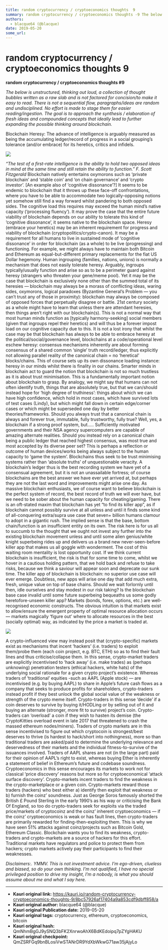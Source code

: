 ```yaml
---
title: random cryptocurrency / cryptoeconomics thoughts  9
summary: random cryptocurrency / cryptoeconomics thoughts -9 The below is unstructured, thinking out loud, a collection of thought bubbles written as a raw slab and is not factored for concision/to make it easy to read. There is not a sequential flow, paragraphs/ideas are random and undisciplined. No effort is made to stage them for easier reading/ingestion. The goal is to approach the synthesis / elaboration of fresh ideas and compounded concepts that ideally lead to further expanding the possible think
authors:
  - blacque64 (@blacque)
date: 2019-05-20
some_url: 
---
```


# random cryptocurrency / cryptoeconomics thoughts  9


 
**random cryptocurrency / cryptoeconomics thoughts #9**
 
 
_The below is unstructured, thinking out loud, a collection of thought bubbles written as a raw slab and is not factored for concision/to make it easy to read. There is not a sequential flow, paragraphs/ideas are random and undisciplined. No effort is made to stage them for easier reading/ingestion. The goal is to approach the synthesis / elaboration of fresh ideas and compounded concepts that ideally lead to further expanding the possible thinking around blockchain._
 
Blockchain Heresy:
The advance of intelligence is arguably measured as being the accumulating ledger/record of progress in a social grouping’s tolerance (and/or embrace) for its heretics, critics and infidels.

![](https://ipfs.infura.io/ipfs/QmSA1Dv7vY9rx7RCd4G62jaCfwA6Uh2TaWxgFcZ41DEGUq)

*“The test of a first-rate intelligence is the ability to hold two opposed ideas in mind at the same time and still retain the ability to function.”
F. Scott Fitzgerald*
Blockchain natively entertains oxymorons such as ‘private blockchain’ and ‘stable coin’ and ‘on chain governance’ and ‘crypto investor’. [An example also of ‘cognitive dissonance’?] It seems to be endemic to blockchain that it throws up these face-off confrontations, where you have to be able to accommodate two logically-opposing notions yet somehow still find a way forward whilst pandering to both opposed sides. The cognitive load this requires may exceed the human mind’s native capacity (‘processing fluency’).
It may prove the case that the entire future viability of blockchain depends on our ability to tolerate this kind of ‘cognitive dissonance’, it seems native to the blockchain space. Heresy (embrace your heretics) may be an inherent requirement for progress and viability of blockchain (cryptopolitics/crypto-canon). It may be a requirement for all humans to live in sustained mode of ‘cognitive dissonance’ in order for blockchain (as a whole) to be live (progressing) and functioning. For example, we might always have to maintain both Bitcoin and Ethereum as equal-but-different primary replacements for the fiat US Dollar hegemony.
Human ingrouping (families, nations, unions) is normally a mechanism that does not easily tolerate heresy. Arguably, ingroups typically/usually function and arise so as to be a perimeter guard against heresy (strangers who threaten your gene/meme pool). Yet it may be the case that blockchain is exclusively none other than the summed total of its heresies — blockchain may always be a morass of conflicting ideas, waring sides, oxymorons, logical paradoxes (Byzantine General’s Problem — you can’t trust any of those in proximity): blockchain may always be composed of opposed forces that perpetually disagree or battle. 21st century society as a whole might have to learn that unless there are attendant heresies, then things aren’t right with our blockchain(s). This is not a normal way that most human minds function as [typically harmony-seeking] social members (given that ingroups repel their heretics) and will thus be a forever impost load on our cognitive capacity due to this.
It is not a lost irony that whilst the case may be that blockchain has always to be able to embrace heresy at the political/social/governance level, blockchains at a code/operational level eschew heresy: consensus mechanisms inherently are about forming consensus of a shared common ‘single’ truth record/ledger, thus explicitly not allowing parallel reality of the canonical chain = no ‘heretical’ blocks/chains. This of course sets up its own dissonance loading instance: heresy in our minds whilst there is finality in our chains.
Smarter minds in blockchain act to guard the notion that blockchain is not so much trustless as it is about trust minimisation. This is a fundamentally important notion about blockchain to grasp. By analogy, we might say that humans can not often identify truth, things that are absolutely true, but that we can/should instead hope for ‘high degree of truthiness’: things about which we can have high confidence, which hold in most cases, which have survived lots of test cases (Lindy), but which might fall down in certain edge/corner cases or which might be superseded one day by better theories/frameworks. Should you always trust that a canonical chain is always and forever true, immutable, fully trustworthy, fully true? Well, yes, a blockchain if a strong proof system, but…..
Sufficiently motivated governments and their NSA agency supercomputers are capable of amazing alternate realities. Should you instead rely on a canonical chain being a public ledger that reached highest consensus, was most true and most accepted by its diverse peer set? This is perhaps a reflection or outcome of human devices/works being always subject to the human capacity to ‘game the system’. Blockchains thus seek to be trust minimising systems rather than ‘absolute truths’ of unquestionable veracity. A blockchain’s ledger thus is the best recording system we have yet of a consensual agreement, but it is not an unassailable fortress; of course blockchains are the best answer we have ever yet arrived at, but perhaps they are not the last word and improvements might arise one day. As massive blockchain enthusiasts, we of course want to believe blockchain is the perfect system of record, the best record of truth we will ever have, but we need to be sober about the human capacity for cheating/gaming.
There is an oft-stated maxim that blockchain has yet “to find its killer app”, as if blockchain cannot possibly survive at all unless and until it finds some kind of all-conquering extra/supra use case that seven+ billion humans clamour to adopt in a gigantic rush. The implied sense is that the base, bottom chain/function is an insufficient entity on its own.
The risk here is for us all to succumb to the thought that we ought not invest any further into the existing blockchain movement unless and until some alien genius/white knight superbeing rides up and delivers us a brand new never-seen-before killer app that makes us all goggle with wonderment.
The cost of this waiting room mentality is lost opportunity cost. If we think current blockchain is insufficient, the risk is that for some time to come, whilst we hover in a cautious holding pattern, that we hold back and refuse to take risks, because we think a saviour will appear soon and deprecate our sunk time.
The killer app of blockchain is blockchain: no superior use case will ever emerge. Doubtless, new apps will arise one day that add much extra, fresh, unique value on top of base chains. Should we wait forlornly until then, idle ourselves and stay modest in our risk taking? Is the blockchain base case invalid until some future superbeing bequeaths us some godly heretofore-unseen killer app?
Markets (bonds, forex, options, etc.) are well-recognised economic constructs. The obvious intuition is that markets exist to allow/ensure the emergent property of optimal resource allocation occurs — markets magically ‘figure out’ where to allocate resources in the best (socially optimal) way, as indicated by the price a market is traded at.

![](https://ipfs.infura.io/ipfs/QmUuvfgcVbTzqjob2SvjAbkNR8rnCNKPFXtQAZkGFHF5XG)

A crypto-influenced view may instead posit that (crypto-specific) markets exist as mechanisms that incent ‘hackers’ (i.e. traders) to exploit them/probe them (each coin project, e.g. BTC, ETH) so as to find their fault lines and thus criticise/collapse them. In this sense, crypto-market traders are explicitly incentivised to ‘hack away’ (i.e. make trades) as (perhaps unknowing) penetration testers (ethical hackers, white hats) of the underlying social rationale for a given crypto project’s existence.
Whereas traders of ‘traditional’ equities -such as AAPL (Apple stock) — are incentivised (e.g. by buying AAPL) to share in Apple’s future cash flows as a company that seeks to produce profits for shareholders, crypto-traders instead profit if they best unlock the global social value of the weakness or strength of the crypto meme itself. Crypto-traders in this sense ‘decide’ if a coin deserves to survive by buying it/HODLing or by selling out of it and buying an alternate (stronger, more fit to survive) project’s coin. Crypto-traders can ‘overload’ a coin if they wish to hasten its demise (the CryptoKitties overload event in late 2017 that threatened to crash the massed ethereum nodes/miners). Traders of crypto markets are in this sense incentivised to figure out which cryptocoin is strongest/best deserves to thrive (is hardest to hack/short into nothingness), more so than traditional traders are asked/paid to determine the underlying relevance and deservedness of their markets and the individual fitness-to-survive of the issuances involved. Traders of AAPL shares are not (in the large part) paid for their opinion of AAPL’s right to exist, whereas buying Ether is inherently a statement of belief in Ethereum’s future and codebase soundness.
Cryptoeconomics in this sense encourages its markets to work not for classical ‘price discovery’ reasons but more so for cryptoeconomical ‘attack surface discovery’. Crypto-markets incent traders to find the weakness in the crypto-marketplace or a given coin. Crypto-markets reward those traders (hackers) who best either a) identify then exploit that weakness or b) furnish the coinz’ soundness.
Just as George Soros famously shorted the British £ Pound Sterling in the early 1990’s as his way or criticising the Bank Of England, so too do crypto-traders seek for exploits via the traded price/markets of cryptocoinz and the coinz’ inherent cryptoeconomics — if the coinz’ cryptoeconomics is weak or has fault lines, then crypto-traders are primarily rewarded for finding-then-exploiting them. This is why we have seen 51% attacks against coinz/projects such as Bitcoin Gold, Ethereum Classic. Blockchain wants you to find its weakness, crypto-traders and crypto-markets are a source of hackers for this effort. Traditional markets have regulators and police to protect them from hackers; crypto markets actively pay their participants to find their weaknesses.
 
_Disclaimers:. YMMV. This is not investment advice. I’m ego-driven, clueless and biased, so do your own thinking. I’m not qualified, I have no special privileged position to drive my insight, I’m a nobody, is what you should assume about me and what I say here._
 



---

- **Kauri original link:** https://kauri.io/random-cryptocurrency-cryptoeconomics-thoughts-9/8bc57926af17404a9a853cdf9dbff858/a
- **Kauri original author:** blacque64 (@blacque)
- **Kauri original Publication date:** 2019-05-20
- **Kauri original tags:** cryptocurrency, ethereum, cryptoeconomics, bitcoin
- **Kauri original hash:** QmNhmBgGJ9ySNQ3bFK2XnrwoAhX6BdKEdoipq7pZYgHAKU
- **Kauri original checkpoint:** QmZSRFGq9bnBLosiVwSTANrDR9YdXbWkwG71aw35jAjyLo



